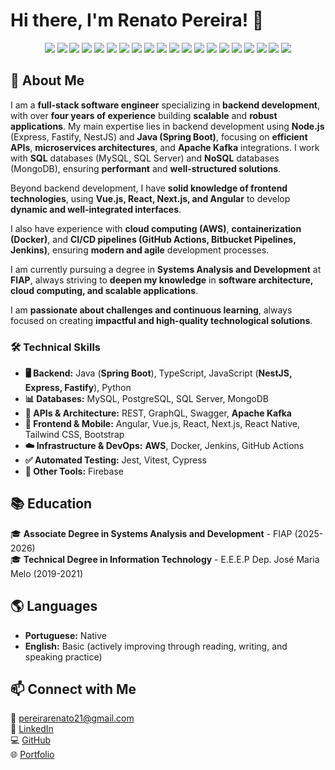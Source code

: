 # Hi there, I'm Renato Pereira! 👋 

<p align="center">
  <img src="https://img.shields.io/badge/JavaScript-F7DF1E?style=for-the-badge&logo=javascript&logoColor=black"/>
  <img src="https://img.shields.io/badge/TypeScript-3178C6?style=for-the-badge&logo=typescript&logoColor=white"/>
  <img src="https://img.shields.io/badge/Java-ED8B00?style=for-the-badge&logo=openjdk&logoColor=white"/>
  <img src="https://img.shields.io/badge/Python-3776AB?style=for-the-badge&logo=python&logoColor=white"/>
  <img src="https://img.shields.io/badge/Vue.js-4FC08D?style=for-the-badge&logo=vue.js&logoColor=white"/>
  <img src="https://img.shields.io/badge/React-61DAFB?style=for-the-badge&logo=react&logoColor=black"/>
  <img src="https://img.shields.io/badge/Next.js-000000?style=for-the-badge&logo=nextdotjs&logoColor=white"/>
  <img src="https://img.shields.io/badge/Angular-DD0031?style=for-the-badge&logo=angular&logoColor=white"/>
  <img src="https://img.shields.io/badge/Node.js-43853D?style=for-the-badge&logo=node.js&logoColor=white"/>
  <img src="https://img.shields.io/badge/NestJS-E0234E?style=for-the-badge&logo=nestjs&logoColor=white"/>
  <img src="https://img.shields.io/badge/Spring%20Boot-6DB33F?style=for-the-badge&logo=spring-boot&logoColor=white"/>
  <img src="https://img.shields.io/badge/MySQL-4479A1?style=for-the-badge&logo=mysql&logoColor=white"/>
  <img src="https://img.shields.io/badge/MongoDB-4EA94B?style=for-the-badge&logo=mongodb&logoColor=white"/>
  <img src="https://img.shields.io/badge/PostgreSQL-316192?style=for-the-badge&logo=postgresql&logoColor=white"/>
  <img src="https://img.shields.io/badge/Docker-2496ED?style=for-the-badge&logo=docker&logoColor=white"/>
  <img src="https://img.shields.io/badge/AWS-232F3E?style=for-the-badge&logo=amazon-aws&logoColor=white"/>
  <img src="https://img.shields.io/badge/GraphQL-E10098?style=for-the-badge&logo=graphql&logoColor=white"/>
  <img src="https://img.shields.io/badge/Swagger-85EA2D?style=for-the-badge&logo=swagger&logoColor=black"/>
  <img src="https://img.shields.io/badge/Jenkins-D24939?style=for-the-badge&logo=jenkins&logoColor=white"/>
  <img src="https://img.shields.io/badge/CI%2FCD-4B8BBE?style=for-the-badge&logo=githubactions&logoColor=white"/>
</p>

## 🚀 About Me

I am a **full-stack software engineer** specializing in **backend development**, with over **four years of experience** building **scalable** and **robust applications**. My main expertise lies in backend development using **Node.js** (Express, Fastify, NestJS) and **Java (Spring Boot)**, focusing on **efficient APIs**, **microservices architectures**, and **Apache Kafka** integrations. I work with **SQL** databases (MySQL, SQL Server) and **NoSQL** databases (MongoDB), ensuring **performant** and **well-structured solutions**.  

Beyond backend development, I have **solid knowledge of frontend technologies**, using **Vue.js, React, Next.js, and Angular** to develop **dynamic and well-integrated interfaces**.  

I also have experience with **cloud computing (AWS)**, **containerization (Docker)**, and **CI/CD pipelines (GitHub Actions, Bitbucket Pipelines, Jenkins)**, ensuring **modern and agile** development processes.  

I am currently pursuing a degree in **Systems Analysis and Development** at **FIAP**, always striving to **deepen my knowledge** in **software architecture, cloud computing, and scalable applications**.  

I am **passionate about challenges and continuous learning**, always focused on creating **impactful and high-quality technological solutions**.

### 🛠️ Technical Skills

- **🖥️ Backend:** Java (**Spring Boot**), TypeScript, JavaScript (**NestJS, Express, Fastify**), Python  
- **📊 Databases:** MySQL, PostgreSQL, SQL Server, MongoDB  
- **🔗 APIs & Architecture:** REST, GraphQL, Swagger, **Apache Kafka**  
- **🎨 Frontend & Mobile:** Angular, Vue.js, React, Next.js, React Native, Tailwind CSS, Bootstrap  
- **☁️ Infrastructure & DevOps:** **AWS**, Docker, Jenkins, GitHub Actions  
- **✅ Automated Testing:** Jest, Vitest, Cypress  
- **📌 Other Tools:** Firebase  

## 📚 Education

🎓 **Associate Degree in Systems Analysis and Development** - FIAP (2025-2026)  
🎓 **Technical Degree in Information Technology** - E.E.E.P Dep. José Maria Melo (2019-2021)


## 🌎 Languages

- **Portuguese:** Native
- **English:** Basic (actively improving through reading, writing, and speaking practice)

## 📫 Connect with Me

📧 pereirarenato21@gmail.com  
🔗 [LinkedIn](https://www.linkedin.com/in/renato3x)  
💻 [GitHub](https://github.com/renato3x)  
🌐 [Portfolio](https://renato3x.dev)  
